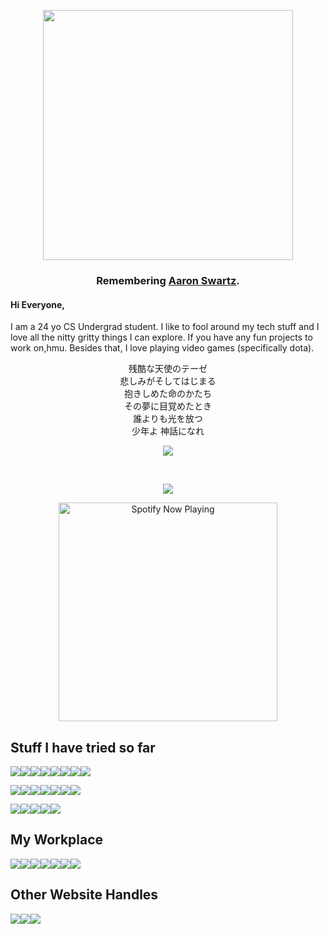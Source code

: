 <p align="center">
<img src="https://user-images.githubusercontent.com/36191408/148446105-74db052f-67f9-4307-8f6b-c8672f0255a5.jpg" width="400">
</p>

<h3 align="center">
  Remembering <a href="https://en.wikipedia.org/wiki/Aaron_Swartz">Aaron Swartz</a>.
</h3>

#### Hi Everyone,

I am a 24 yo CS Undergrad student. I like to fool around my tech stuff and I love all the nitty gritty things I can explore. If you have any fun projects to work on,hmu. Besides that, I love playing video games (specifically dota). 


<p align="center">
残酷な天使のテーゼ <br>
悲しみがそしてはじまる <br>
抱きしめた命のかたち <br>
その夢に目覚めたとき <br>
誰よりも光を放つ <br>
少年よ 神話になれ <br>
</p>

<p align="center"><img src="https://i.ibb.co/Jq5YZB0/forgit.png"></p><br/>

<p align="center">
<img src="https://img.shields.io/badge/Listening right now on Spotify-FFFFFF?style=for-the-badge&logo=spotify&logoColor=1ED760">
<p align="center">
<a href="https://open.spotify.com/user/22wgm4ojh5g56swvienpj6rii"><img src="https://istiakshihab-jv8ffvvjk.vercel.app/api/spotify-playing" alt="Spotify Now Playing" width="350" /></a>
</p>
</p>

## Stuff I have tried so far

<img src="https://img.shields.io/badge/Languages-424242?style=for-the-badge&logo=plex&logoColor=FFFFFF"><img src="https://img.shields.io/badge/Java-000000?style=for-the-badge&logo=Java&logoColor=007396"><img src="https://img.shields.io/badge/C++-000000?style=for-the-badge&logo=c%2B%2B&logoColor=00599C"><img src="https://img.shields.io/badge/Python-000000?style=for-the-badge&logo=python&logoColor=3776AB"><img src="https://img.shields.io/badge/shell-000000?style=for-the-badge&logo=Powershell&logoColor=5391FE"><img src="https://img.shields.io/badge/Dart-000000?style=for-the-badge&logo=Dart&logoColor=0175C2"><img src="https://img.shields.io/badge/Arduino-000000?style=for-the-badge&logo=Arduino&logoColor=00979D"><img src="https://img.shields.io/badge/Javascript-000000?style=for-the-badge&logo=JavaScript&logoColor=F7DF1E">

<img src="https://img.shields.io/badge/Frameworks-424242?style=for-the-badge&logo=IPFS&logoColor=FFFFFF"><img src="https://img.shields.io/badge/Spring_Boot-000000?style=for-the-badge&logo=Spring-Boot&logoColor=6DB33F"><img src="https://img.shields.io/badge/Anrdoid_Studio-000000?style=for-the-badge&logo=Android-Studio&logoColor=3DDC84"><img src="https://img.shields.io/badge/django-000000?style=for-the-badge&logo=django&logoColor=092E20"><img src="https://img.shields.io/badge/Flutter-000000?style=for-the-badge&logo=Flutter&logoColor=02569B"><img src="https://img.shields.io/badge/Flask-000000?style=for-the-badge&logo=Flask&logoColor=FFFFFF"><img src="https://img.shields.io/badge/Jquery-000000?style=for-the-badge&logo=Jquery&logoColor=0769AD">
<!--<img src="https://img.shields.io/badge/React-000000?style=for-the-badge&logo=React&logoColor=61DAFB">-->

<img src="https://img.shields.io/badge/Databases-424242?style=for-the-badge&logo=Redis&logoColor=FFFFFF"><img src="https://img.shields.io/badge/Mysql-000000?style=for-the-badge&logo=mysql&logoColor=4479A1"><img src="https://img.shields.io/badge/DynamoDB-000000?style=for-the-badge&logo=Amazon-DynamoDB&logoColor=4053D6"><img src="https://img.shields.io/badge/Firebase-000000?style=for-the-badge&logo=Firebase&logoColor=FFCA28"><img src="https://img.shields.io/badge/Apache Solr-000000?style=for-the-badge&logo=Apache-Solr&logoColor=D9411E">

## My Workplace

<img src="https://img.shields.io/badge/Environment-424242?style=for-the-badge&logo=openlayers&logoColor=FFFFFF"><img src="https://img.shields.io/badge/VS Code-000000?style=for-the-badge&logo=visual-studio-code&logoColor=007ACC"><img src="https://img.shields.io/badge/IntelliJ IDEA-000000?style=for-the-badge&logo=IntelliJ-IDEA&logoColor=FFFFFF"><img src="https://img.shields.io/badge/XFCE-000000?style=for-the-badge&logo=xfce&logoColor=2284F2"><img src="https://img.shields.io/badge/Manjaro-000000?style=for-the-badge&logo=manjaro&logoColor=35BF5C"><img src="https://img.shields.io/badge/Linux-000000?style=for-the-badge&logo=linux&logoColor=FCC624"><img src="https://img.shields.io/badge/macOS-000000?style=for-the-badge&logo=macOS&logoColor=FFFFFF">

## Other Website Handles
[<img src="https://img.shields.io/badge/ihshihab-000?style=for-the-badge&logo=Reddit&logoColor=FF4500">](https://www.reddit.com/user/ihshihab)[<img src="https://img.shields.io/badge/istiakshihab-000?style=for-the-badge&logo=gitlab">](https://gitlab.com/istiakshihab)[<img src="https://img.shields.io/badge/istiakshihab-000?style=for-the-badge&logo=LINKEDIN&logoColor=0077B5">](https://www.linkedin.com/in/istiakshihab/)

